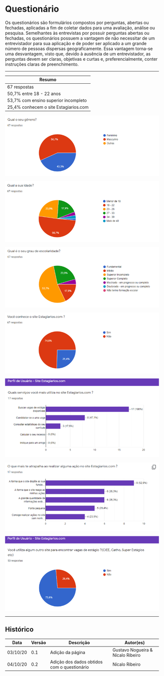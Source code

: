 # Questionário

Os questionários são formulários compostos por perguntas, abertas ou fechadas, aplicadas a fim de coletar dados para uma avaliação, análise ou pesquisa. Semelhantes às entrevistas por possuir perguntas abertas ou fechadas, os questionários possuem a vantagem de não necessitar de um entrevistador para sua aplicação e de poder ser aplicado a um grande número de pessoas dispersas geograficamente. Essa vantagem torna-se uma desvantagem, visto que, devido à ausência de um entrevistador, as perguntas devem ser claras, objetivas e curtas e, preferencialmente, conter instruções claras de preenchimento.

---

| Resumo                                |
| ------------------------------------- |
| 67 respostas                          |
| 50,7% entre 18 - 22 anos              |
| 53,7% com ensino superior incompleto  |
| 25,4% conhecem o site Estagiarios.com |

![Quest1](./images/questionario/questionario-01.png)

![Quest1](./images/questionario/questionario-02.png)

![Quest1](./images/questionario/questionario-03.png)

![Quest1](./images/questionario/questionario-04.png)

![Quest1](./images/questionario/questionario-05.png)

![Quest1](./images/questionario/questionario-06.png)

![Quest1](./images/questionario/questionario-07.png)

---

## Histórico

| Data     | Versão | Descrição                                   | Autor(es)                         |
| -------- | ------ | ------------------------------------------- | --------------------------------- |
| 03/10/20 | 0.1    | Adição da página                            | Gustavo Nogueira & Nícalo Ribeiro |
| 04/10/20 | 0.2    | Adição dos dados obtidos com o questionário | Nícalo Ribeiro                    |
